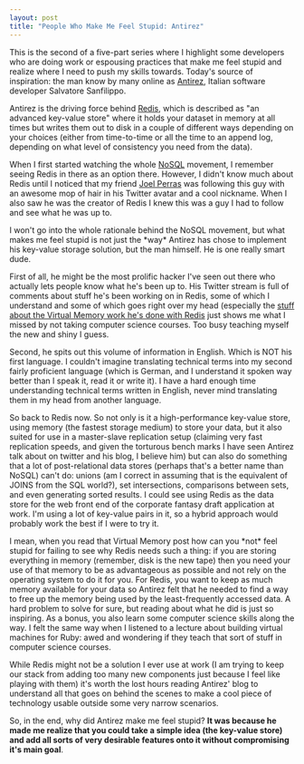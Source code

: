 ```yaml
--- 
layout: post
title: "People Who Make Me Feel Stupid: Antirez"
---
```

<p>This is the second of a five-part series where I highlight some developers who are doing work or espousing practices that make me feel stupid and realize where I need to push my skills towards.  Today's source of inspiration:  the man know by many online as <a href="http://antirez.com/">Antirez</a>, Italian software developer Salvatore Sanfilippo.</p>
<p>Antirez is the driving force behind <a href="http://code.google.com/p/redis/">Redis</a>, which is described as "an advanced key-value store" where it holds your dataset in memory at all times but writes them out to disk in a couple of different ways depending on your choices (either from time-to-time or all the time to an append log, depending on what level of consistency you need from the data).
</p>
<p>When I first started watching the whole <a href="http://en.wikipedia.org/wiki/NoSQL">NoSQL</a> movement, I remember seeing Redis in there as an option there.  However, I didn't know much about Redis until I noticed that my friend <a href="http://twitter.com/jperras">Joel Perras</a> was following this guy with an awesome mop of hair in his Twitter avatar and a cool nickname.  When I also saw he was the creator of Redis I knew this was a guy I had to follow and see what he was up to.
</p>
<p>
I won't go into the whole rationale behind the NoSQL movement, but what makes me feel stupid is not just the *way* Antirez has chose to implement his key-value storage solution, but the man himself.  He is one really smart dude.
</p>
<p>
First of all, he might be the most prolific hacker I've seen out there who actually lets people know what he's been up to.  His Twitter stream is full of comments about stuff he's been working on in Redis, some of which I understand and some of which goes right over my head (especially the <a href="http://antirez.com/post/redis-virtual-memory-story.html">stuff about the Virtual Memory work he's done with Redis</a> just shows me what I missed by not taking computer science courses.  Too busy teaching myself the new and shiny I guess.
</p>
<p>
Second, he spits out this volume of information in English.  Which is NOT his first language.  I couldn't imagine translating technical terms into my second fairly proficient language (which is German, and I understand it spoken way better than I speak it, read it or write it).  I have a hard enough time understanding technical terms written in English, never mind translating them in my head from another language.
</p>
<p>
So back to Redis now.  So not only is it a high-performance key-value store, using memory (the fastest storage medium) to store your data, but it also suited for use in a master-slave replication setup (claiming very fast replication speeds, and given the torturous bench marks I have seen Antirez talk about on twitter and his blog, I believe him) but can also do something that a lot of post-relational data stores (perhaps that's a better name than NoSQL) can't do:  unions (am I correct in assuming that is the equivalent of JOINS from the SQL world?), set intersections, comparisons between sets, and even generating sorted results.  I could see using Redis as the data store for the web front end of the corporate fantasy draft application at work.  I'm using a lot of key-value pairs in it, so a hybrid approach would probably work the best if I were to try it.
</p>
<p>
I mean, when you read that Virtual Memory post how can you *not* feel stupid for failing to see why Redis needs such a thing:  if you are storing everything in memory (remember, disk is the new tape) then you need your use of that memory to be as advantageous as possible and not rely on the operating system to do it for you.  For Redis, you want to keep as much memory available for your data so Antirez felt that he needed to find a way to free up the memory being used by the least-frequently accessed data.  A hard problem to solve for sure, but reading about what he did is just so inspiring.  As a bonus, you also learn some computer science skills along the way.  I felt the same way when I listened to a lecture about building virtual machines for Ruby:  awed and wondering if they teach that sort of stuff in computer science courses.
</p>
<p>While Redis might not be a solution I ever use at work (I am trying to keep our stack from adding too many new components just because I feel like playing with them) it's worth the lost hours reading Antirez' blog to understand all that goes on behind the scenes to make a cool piece of technology usable outside some very narrow scenarios.
</p>
<p>So, in the end, why did Antirez make me feel stupid?  <b>It was because he made me realize that you could take a simple idea (the key-value store) and add all sorts of very desirable features onto it without compromising it's main goal</b>.
</p>
